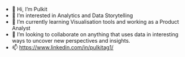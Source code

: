 - 👋 Hi, I’m Pulkit
- 👀 I’m interested in Analytics and Data Storytelling
- 🌱 I’m currently learning Visualisation tools and working as a Product Analyst
- 💞️ I’m looking to collaborate on anything that uses data in interesting ways to uncover new perspectives and insights.
- 📫 https://www.linkedin.com/in/pulkitag1/ 
<!---
pulkitagrawal96/pulkitagrawal96 is a ✨ special ✨ repository because its `README.md` (this file) appears on your GitHub profile.
You can click the Preview link to take a look at your changes.
--->
